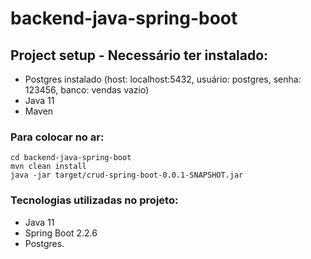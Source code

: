 # backend-java-spring-boot

## Project setup  - Necessário ter instalado:
* Postgres instalado (host: localhost:5432, usuário: postgres, senha: 123456, banco: vendas vazio) 
* Java 11
* Maven

### Para colocar no ar:
```
cd backend-java-spring-boot
mvn clean install
java -jar target/crud-spring-boot-0.0.1-SNAPSHOT.jar
```

### Tecnologias utilizadas no projeto:
* Java 11
* Spring Boot 2.2.6
* Postgres.